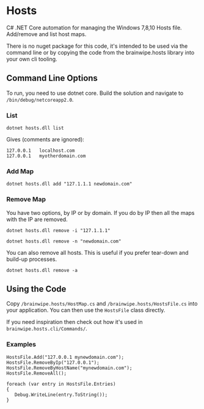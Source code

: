 # Hosts
C# .NET Core automation for managing the Windows 7,8,10 Hosts file. Add/remove and list host maps.

There is no nuget package for this code, it's intended to be used via the command line or by copying the code from the brainwipe.hosts library into your own cli tooling.

## Command Line Options
To run, you need to use dotnet core. Build the solution and navigate to `/bin/debug/netcoreapp2.0`.

### List

    dotnet hosts.dll list

Gives (comments are ignored):

    127.0.0.1   localhost.com
    127.0.0.1   myotherdomain.com

### Add Map
   
    dotnet hosts.dll add "127.1.1.1 newdomain.com"

### Remove Map
You have two options, by IP or by domain. If you do by IP then all the maps with the IP are removed.
	
    dotnet hosts.dll remove -i "127.1.1.1"

    dotnet hosts.dll remove -n "newdomain.com"

You can also remove all hosts. This is useful if you prefer tear-down and build-up processes.

    dotnet hosts.dll remove -a

## Using the Code
Copy `/brainwipe.hosts/HostMap.cs` and `/brainwipe.hosts/HostsFile.cs` into your application. You can then use the `HostsFile` class directly. 

If you need inspiration then check out how it's used in `brainwipe.hosts.cli/Commands/`.

### Examples

    HostsFile.Add("127.0.0.1 mynewdomain.com");
    HostsFile.RemoveByIp("127.0.0.1");
    HostsFile.RemoveByHostName("mynewdomain.com");
    HostsFile.RemoveAll();

    foreach (var entry in HostsFile.Entries)
    {
       Debug.WriteLine(entry.ToString());
    }
  
